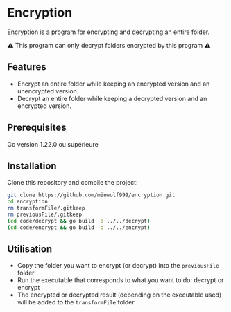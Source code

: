 # Encryption

Encryption is a program for encrypting and decrypting an entire folder.

⚠️ This program can only decrypt folders encrypted by this program ⚠️

## Features

- Encrypt an entire folder while keeping an encrypted version and an unencrypted version.
- Decrypt an entire folder while keeping a decrypted version and an encrypted version.

## Prerequisites

Go version 1.22.0 ou supérieure

## Installation

Clone this repository and compile the project:

```bash
git clone https://github.com/minwolf999/encryption.git
cd encryption
rm transformFile/.gitkeep
rm previousFile/.gitkeep
(cd code/decrypt && go build -o ../../decrypt)
(cd code/encrypt && go build -o ../../encrypt)
```

## Utilisation

- Copy the folder you want to encrypt (or decrypt) into the `previousFile` folder
- Run the executable that corresponds to what you want to do: decrypt or encrypt
- The encrypted or decrypted result (depending on the executable used) will be added to the `transformFile` folder